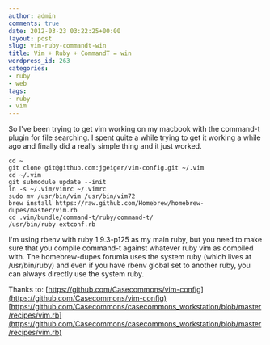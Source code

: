 ```yaml
---
author: admin
comments: true
date: 2012-03-23 03:22:25+00:00
layout: post
slug: vim-ruby-commandt-win
title: Vim + Ruby + CommandT = win
wordpress_id: 263
categories:
- ruby
- web
tags:
- ruby
- vim
---
```


So I've been trying to get vim working on my macbook with the command-t plugin for file searching. I spent quite a while trying to get it working a while ago and finally did a really simple thing and it just worked.


    
    cd ~
    git clone git@github.com:jgeiger/vim-config.git ~/.vim
    cd ~/.vim
    git submodule update --init
    ln -s ~/.vim/vimrc ~/.vimrc
    sudo mv /usr/bin/vim /usr/bin/vim72
    brew install https://raw.github.com/Homebrew/homebrew-dupes/master/vim.rb
    cd .vim/bundle/command-t/ruby/command-t/
    /usr/bin/ruby extconf.rb
    



I'm using rbenv with ruby 1.9.3-p125 as my main ruby, but you need to make sure that you compile command-t against whatever ruby vim as compiled with. The homebrew-dupes forumla uses the system ruby (which lives at /usr/bin/ruby) and even if you have rbenv global set to another ruby, you can always directly use the system ruby.

Thanks to:
[https://github.com/Casecommons/vim-config](https://github.com/Casecommons/vim-config)
[https://github.com/Casecommons/casecommons_workstation/blob/master/recipes/vim.rb](https://github.com/Casecommons/casecommons_workstation/blob/master/recipes/vim.rb)
